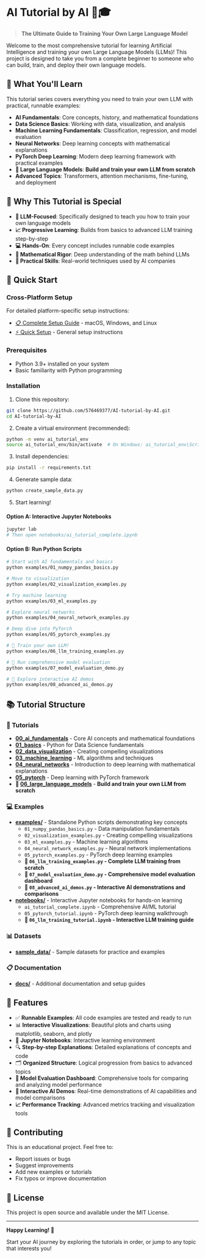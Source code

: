 # AI Tutorial by AI 🤖🎓

> **The Ultimate Guide to Training Your Own Large Language Model**

Welcome to the most comprehensive tutorial for learning Artificial Intelligence and training your own Large Language Models (LLMs)! This project is designed to take you from a complete beginner to someone who can build, train, and deploy their own language models.

## 🎯 What You'll Learn

This tutorial series covers everything you need to train your own LLM with practical, runnable examples:

- **AI Fundamentals**: Core concepts, history, and mathematical foundations
- **Data Science Basics**: Working with data, visualization, and analysis  
- **Machine Learning Fundamentals**: Classification, regression, and model evaluation
- **Neural Networks**: Deep learning concepts with mathematical explanations
- **PyTorch Deep Learning**: Modern deep learning framework with practical examples
- **🚀 Large Language Models**: **Build and train your own LLM from scratch**
- **Advanced Topics**: Transformers, attention mechanisms, fine-tuning, and deployment

## 🌟 Why This Tutorial is Special

- **🎯 LLM-Focused**: Specifically designed to teach you how to train your own language models
- **📈 Progressive Learning**: Builds from basics to advanced LLM training step-by-step
- **💻 Hands-On**: Every concept includes runnable code examples
- **🧮 Mathematical Rigor**: Deep understanding of the math behind LLMs
- **🔧 Practical Skills**: Real-world techniques used by AI companies

## 🚀 Quick Start

### Cross-Platform Setup
For detailed platform-specific setup instructions:
- [📋 Complete Setup Guide](docs/setup/cross_platform_setup.md) - macOS, Windows, and Linux
- [⚡ Quick Setup](docs/getting_started.md) - General setup instructions

### Prerequisites
- Python 3.9+ installed on your system
- Basic familiarity with Python programming

### Installation

1. Clone this repository:
```bash
git clone https://github.com/576469377/AI-tutorial-by-AI.git
cd AI-tutorial-by-AI
```

2. Create a virtual environment (recommended):
```bash
python -m venv ai_tutorial_env
source ai_tutorial_env/bin/activate  # On Windows: ai_tutorial_env\Scripts\activate
```

3. Install dependencies:
```bash
pip install -r requirements.txt
```

4. Generate sample data:
```bash
python create_sample_data.py
```

5. Start learning!

#### Option A: Interactive Jupyter Notebooks
```bash
jupyter lab
# Then open notebooks/ai_tutorial_complete.ipynb
```

#### Option B: Run Python Scripts
```bash
# Start with AI fundamentals and basics
python examples/01_numpy_pandas_basics.py

# Move to visualization
python examples/02_visualization_examples.py

# Try machine learning
python examples/03_ml_examples.py

# Explore neural networks
python examples/04_neural_network_examples.py

# Deep dive into PyTorch
python examples/05_pytorch_examples.py

# 🚀 Train your own LLM!
python examples/06_llm_training_examples.py

# 🏁 Run comprehensive model evaluation
python examples/07_model_evaluation_demo.py

# 🌟 Explore interactive AI demos
python examples/08_advanced_ai_demos.py
```

## 📚 Tutorial Structure

### 📖 Tutorials
- **[00_ai_fundamentals](tutorials/00_ai_fundamentals/)** - Core AI concepts and mathematical foundations
- **[01_basics](tutorials/01_basics/)** - Python for Data Science fundamentals
- **[02_data_visualization](tutorials/02_data_visualization/)** - Creating compelling visualizations
- **[03_machine_learning](tutorials/03_machine_learning/)** - ML algorithms and techniques
- **[04_neural_networks](tutorials/04_neural_networks/)** - Introduction to deep learning with mathematical explanations
- **[05_pytorch](tutorials/05_pytorch/)** - Deep learning with PyTorch framework
- **🌟 [06_large_language_models](tutorials/06_large_language_models/)** - **Build and train your own LLM from scratch**

### 💻 Examples
- **[examples/](examples/)** - Standalone Python scripts demonstrating key concepts
  - `01_numpy_pandas_basics.py` - Data manipulation fundamentals
  - `02_visualization_examples.py` - Creating compelling visualizations  
  - `03_ml_examples.py` - Machine learning algorithms
  - `04_neural_network_examples.py` - Neural network implementations
  - `05_pytorch_examples.py` - PyTorch deep learning examples
  - **🚀 `06_llm_training_examples.py` - Complete LLM training from scratch**
  - **🏁 `07_model_evaluation_demo.py` - Comprehensive model evaluation dashboard**
  - **🌟 `08_advanced_ai_demos.py` - Interactive AI demonstrations and comparisons**
- **[notebooks/](notebooks/)** - Interactive Jupyter notebooks for hands-on learning
  - `ai_tutorial_complete.ipynb` - Comprehensive AI/ML tutorial
  - `05_pytorch_tutorial.ipynb` - PyTorch deep learning walkthrough
  - **🌟 `06_llm_training_tutorial.ipynb` - Interactive LLM training guide**

### 📊 Datasets
- **[sample_data/](sample_data/)** - Sample datasets for practice and examples

### 📋 Documentation
- **[docs/](docs/)** - Additional documentation and setup guides

## 🎨 Features

- ✅ **Runnable Examples**: All code examples are tested and ready to run
- 📊 **Interactive Visualizations**: Beautiful plots and charts using matplotlib, seaborn, and plotly
- 📓 **Jupyter Notebooks**: Interactive learning environment
- 🔍 **Step-by-step Explanations**: Detailed explanations of concepts and code
- 🗂️ **Organized Structure**: Logical progression from basics to advanced topics
- **🏁 Model Evaluation Dashboard**: Comprehensive tools for comparing and analyzing model performance
- **🌟 Interactive AI Demos**: Real-time demonstrations of AI capabilities and model comparisons
- **📈 Performance Tracking**: Advanced metrics tracking and visualization tools

## 🤝 Contributing

This is an educational project. Feel free to:
- Report issues or bugs
- Suggest improvements
- Add new examples or tutorials
- Fix typos or improve documentation

## 📄 License

This project is open source and available under the MIT License.

---

**Happy Learning! 🎉**

Start your AI journey by exploring the tutorials in order, or jump to any topic that interests you!
